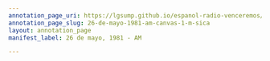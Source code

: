 ```yaml
---
annotation_page_uri: https://lgsump.github.io/espanol-radio-venceremos/annotations/26-de-mayo-1981-am-canvas-1-m-sica.json
annotation_page_slug: 26-de-mayo-1981-am-canvas-1-m-sica
layout: annotation_page
manifest_label: 26 de mayo, 1981 - AM

---
```

